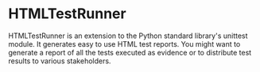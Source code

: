 # HTMLTestRunner
HTMLTestRunner is an extension to the Python standard library's unittest module. It generates easy to use HTML test reports. You might want to generate a report of all the tests executed as evidence or to distribute test results to various stakeholders.
